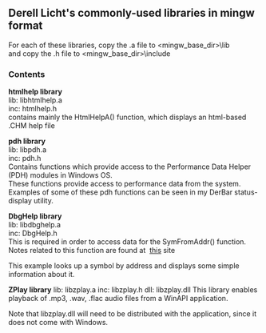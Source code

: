 ## Derell Licht's commonly-used libraries in mingw format

For each of these libraries, copy the .a file to <mingw_base_dir>\lib  
and copy the .h file to <mingw_base_dir>\include

### Contents

**htmlhelp library**  
lib: libhtmlhelp.a  
inc: htmlhelp.h  
contains mainly the HtmlHelpA() function, which displays an html-based .CHM help file

**pdh library**  
lib: libpdh.a  
inc: pdh.h  
Contains functions which provide access to the Performance Data Helper (PDH)
modules in Windows OS.  
These functions provide access to performance data from the system.  
Examples of some of these pdh functions can be seen in my DerBar status-display utility.

**DbgHelp library**  
lib: libdbghelp.a  
inc: DbgHelp.h  
This is required in order to access data for the SymFromAddr() function.  
Notes related to this function are found at&nbsp;
<A HREF="http://www.debuginfo.com/examples/src/SymFromAddr.cpp">this</A>&nbsp;site<br>

This example looks up a symbol by address and displays some simple information about it. 

**ZPlay library**
lib: libzplay.a
inc: libzplay.h
dll: libzplay.dll
This library enables playback of .mp3, .wav, .flac audio files from a WinAPI
application.

Note that libzplay.dll will need to be distributed with the application,
since it does not come with Windows.


